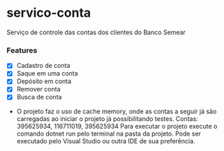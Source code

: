 # servico-conta
Serviço de controle das contas dos clientes do Banco Semear
### Features

- [x] Cadastro de conta
- [x] Saque em uma conta
- [x] Depósito em conta
- [x] Remover conta
- [x] Busca de conta

- O projeto faz o uso de cache memory, onde as contas a seguir já são carregadas ao iniciar o projeto já possibilitando testes.
Contas: 395625934, 116711019, 395625934
Para executar o projeto execute o comando dotnet run pelo terminal na pasta da projeto. Pode ser executado pelo Visual Studio ou outra IDE de sua preferência.
